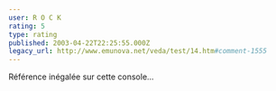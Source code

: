```yaml
---
user: R O C K
rating: 5
type: rating
published: 2003-04-22T22:25:55.000Z
legacy_url: http://www.emunova.net/veda/test/14.htm#comment-1555
---
```

Référence inégalée sur cette console...